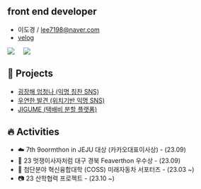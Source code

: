 ## front end developer

- 이도경 / lee7198@naver.com
- [velog](https://velog.io/@lee7198)


<div style="display: flex;">
  <a href="https://github.com/lee7198">
      <img 
          src="https://github-readme-stats.vercel.app/api?username=lee7198&hide=stars&border_radius=8"/>
  </a>
  <span>&nbsp&nbsp&nbsp&nbsp&nbsp</span>
  <a href="https://solved.ac/lee7198">
      <img 
          src="http://mazassumnida.wtf/api/generate_badge?boj=lee7198"/>
  </a>
</div>

## **🌱 Projects**
- [굉장해 엄청나 (익명 칭찬 SNS)](https://www.awesomegreat.kro.kr/)
- [우연한 발견 (위치기반 익명 SNS)](https://github.com/wooyeonhan-inyeons)
- [JIGUME (택배비 분할 플랫폼)](https://github.com/jigume)

## **🔥 Activities**
- ☁️ 7th 9oormthon in JEJU 대상 (카카오대표이사상) - (23.09)
- 🦁 23 멋쟁이사자처럼 대구 경북 Feaverthon 우수상 - (23.09)
- 🚙 첨단분야 혁신융합대학 (COSS) 미래자동차 서포터즈 - (23.03 ~)
- 📷 23 산학협력 프로젝트 - (23.10 ~)
